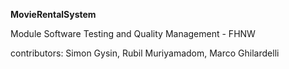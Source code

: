 **MovieRentalSystem**

Module Software Testing and Quality Management - FHNW

contributors: Simon Gysin, Rubil Muriyamadom, Marco Ghilardelli